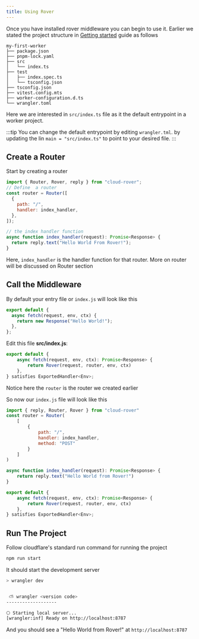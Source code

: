 ```yaml
---
title: Using Rover
---
```


Once you have installed rover middleware you can begin to use it. Earlier we stated the project structure in [Getting started](./getting-started.md) guide as follows

```plaintext
my-first-worker
├── package.json
├── pnpm-lock.yaml
├── src
│   └── index.ts
├── test
│   ├── index.spec.ts
│   └── tsconfig.json
├── tsconfig.json
├── vitest.config.mts
├── worker-configuration.d.ts
└── wrangler.toml
```

Here we are interested in `src/index.ts` file as it the default entrypoint in a worker project.

:::tip
You can change the default entrypoint by editing `wrangler.tml`. by updating the lin `main = "src/index.ts"` to point to your desired file.
:::

## Create a Router

Start by creating a router

```js
import { Router, Rover, reply } from "cloud-rover";
// Define  a router
const router = Router([
  {
    path: "/",
    handler: index_handler,
  },
]);

// the index handler function
async function index_handler(request): Promise<Response> {
  return reply.text("Hello World From Rover!");
}
```

Here, `index_handler` is the handler function for that router. More on router will be discussed on Router section

## Call the Middleware

By default your entry file or `index.js` will look like this

```ts
export default {
  async fetch(request, env, ctx) {
    return new Response("Hello World!");
  },
};
```

Edit this file **src/index.js**:

```js
export default {
	async fetch(request, env, ctx): Promise<Response> {
		return Rover(request, router, env, ctx)
	},
} satisfies ExportedHandler<Env>;
```

Notice here the `router` is the router we created earlier

So now our `index.js` file will look like this

```js
import { reply, Router, Rover } from "cloud-rover"
const router = Router(
	[
		{
			path: "/",
			handler: index_handler,
			method: "POST"
		}
	]
)

async function index_handler(request): Promise<Response> {
	return reply.text("Hello World from Rover!")
}

export default {
	async fetch(request, env, ctx): Promise<Response> {
		return Rover(request, router, env, ctx)
	},
} satisfies ExportedHandler<Env>;

```

## Run The Project

Follow cloudflare's standard run command for running the project

```bash
npm run start
```

It should start the development server

```bash
> wrangler dev


 ⛅️ wrangler <version code>
-------------------

⎔ Starting local server...
[wrangler:inf] Ready on http://localhost:8787

```

And you should see a "Hello World from Rover!" at `http://localhost:8787`
